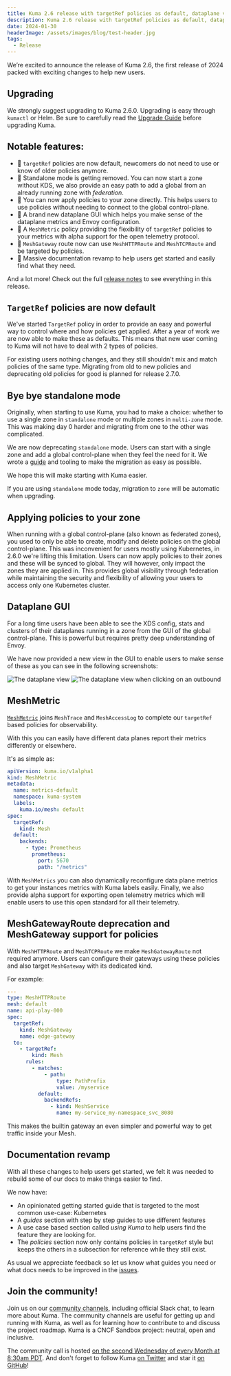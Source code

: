 ```yaml
---
title: Kuma 2.6 release with targetRef policies as default, dataplane view and MeshMetric 
description: Kuma 2.6 release with targetRef policies as default, dataplane view, MeshMetric and easier migration to multi-zone. 
date: 2024-01-30
headerImage: /assets/images/blog/test-header.jpg
tags:
  - Release
---
```


We’re excited to announce the release of Kuma 2.6, the first release of 2024 packed with exciting changes to help new users.

## Upgrading

We strongly suggest upgrading to Kuma 2.6.0. Upgrading is easy through `kumactl` or Helm.
Be sure to carefully read the [Upgrade Guide](https://github.com/kumahq/kuma/blob/master/UPGRADE.md) before upgrading Kuma.

## Notable features:

* 🚀 `targetRef` policies are now default, newcomers do not need to use or know of older policies anymore.
* 🚀 Standalone mode is getting removed. You can now start a zone without KDS, we also provide an easy path to add a global from an already running zone with *federation*.
* 🚀 You can now apply policies to your zone directly. This helps users to use policies without needing to connect to the global control-plane.
* 🚀 A brand new dataplane GUI which helps you make sense of the dataplane metrics and Envoy configuration.
* 🚀 A `MeshMetric` policy providing the flexibility of `targetRef` policies to your metrics with alpha support for the open telemetry protocol.
* 🚀 `MeshGateway` route now can use `MeshHTTPRoute` and `MeshTCPRoute` and be targeted by policies.
* 🚀 Massive documentation revamp to help users get started and easily find what they need.

And a lot more! Check out the full [release notes](https://github.com/kumahq/kuma/releases/tag/2.6.0) to see everything in this release.

## `TargetRef` policies are now default

We've started `TargetRef` policy in order to provide an easy and powerful way to control where and how policies get applied.
After a year of work we are now able to make these as defaults.
This means that new user coming to Kuma will not have to deal with 2 types of policies.

For existing users nothing changes, and they still shouldn't mix and match policies of the same type.
Migrating from old to new policies and deprecating old policies for good is planned for release 2.7.0.

## Bye bye standalone mode

Originally, when starting to use Kuma, you had to make a choice: whether to use a single zone in `standalone` mode or multiple zones in `multi-zone` mode.
This was making day 0 harder and migrating from one to the other was complicated.

We are now deprecating `standalone` mode. Users can start with a single zone and add a global control-plane when they feel the need for it.
We wrote a [guide](https://kuma.io/docs/2.6.x/guides/federate) and tooling to make the migration as easy as possible.

We hope this will make starting with Kuma easier.

If you are using `standalone` mode today, migration to `zone` will be automatic when upgrading.

## Applying policies to your zone

When running with a global control-plane (also known as federated zones), you used to only be able to create, modify and delete policies
on the global control-plane.
This was inconvenient for users mostly using Kubernetes, in 2.6.0 we're lifting this limitation.
Users can now apply policies to their zones and these will be synced to global. They will however, only impact the zones they are applied in.
This provides global visibility through federation while maintaining the security and flexibility of allowing your users to access only one Kubernetes cluster.

## Dataplane GUI

For a long time users have been able to see the XDS config, stats and clusters of their dataplanes running in a zone from the GUI of the global control-plane.
This is powerful but requires pretty deep understanding of Envoy.

We have now provided a new view in the GUI to enable users to make sense of these as you can see in the following screenshots:

![The dataplane view](/assets/images/blog/dataplane_view.png)
![The dataplane view when clicking on an outbound](/assets/images/blog/dataplane_view_panel.png)

## MeshMetric

[`MeshMetric`](https://kuma.io/docs/2.6.x/policies/meshmetric) joins `MeshTrace` and `MeshAccessLog` to complete our `targetRef` based policies for observability.

With this you can easily have different data planes report their metrics differently or elsewhere.

It's as simple as:

```yaml
apiVersion: kuma.io/v1alpha1
kind: MeshMetric
metadata:
  name: metrics-default
  namespace: kuma-system
  labels:
    kuma.io/mesh: default
spec:
  targetRef:
    kind: Mesh
  default:
    backends:
      - type: Prometheus
        prometheus:
          port: 5670
          path: "/metrics"
```

With `MeshMetrics` you can also dynamically reconfigure data plane metrics to get your instances metrics with Kuma labels easily. 
Finally, we also provide alpha support for exporting open telemetry metrics which will enable users to use this open standard for all their telemetry. 

## MeshGatewayRoute deprecation and MeshGateway support for policies

With `MeshHTTPRoute` and `MeshTCPRoute` we make `MeshGatewayRoute` not required anymore.
Users can configure their gateways using these policies and also target `MeshGateway` with its dedicated kind.

For example:

```yaml
---
type: MeshHTTPRoute
mesh: default
name: api-play-000
spec:
  targetRef:
    kind: MeshGateway
    name: edge-gateway
  to:
    - targetRef:
        kind: Mesh
      rules:
        - matches:
            - path:
                type: PathPrefix
                value: /myservice
          default:
            backendRefs:
              - kind: MeshService
                name: my-service_my-namespace_svc_8080
```

This makes the builtin gateway an even simpler and powerful way to get traffic inside your Mesh.

## Documentation revamp

With all these changes to help users get started, we felt it was needed to rebuild some of our docs to make things easier to find.

We now have:

- An opinionated getting started guide that is targeted to the most common use-case: Kubernetes
- A *guides* section with step by step guides to use different features
- A use case based section called *using Kuma* to help users find the feature they are looking for.
- The *policies* section now only contains policies in `targetRef` style but keeps the others in a subsection for reference while they still exist.

As usual we appreciate feedback so let us know what guides you need or what docs needs to be improved in the [issues](https://github.com/kumahq/kuma-website/issues).

## Join the community!

Join us on our [community channels](https://kuma.io/community/), including official Slack chat, to learn more about Kuma.
The community channels are useful for getting up and running with Kuma, as well as for learning how to contribute to and discuss the project roadmap.
Kuma is a CNCF Sandbox project: neutral, open and inclusive.

The community call is hosted [on the second Wednesday of every Month at 8:30am PDT](https://kuma.io/community/).
And don't forget to follow Kuma [on Twitter](https://twitter.com/kumamesh) and star it [on GitHub](https://github.com/kumahq/kuma)!
